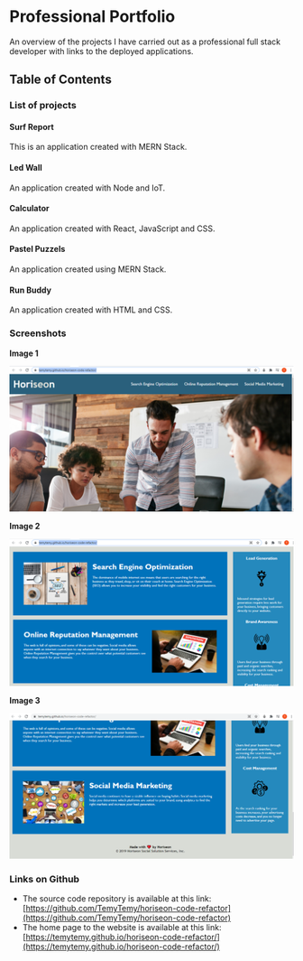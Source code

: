 # Professional Portfolio
An overview of the projects I have carried out as a professional full stack developer with links to the deployed applications.

## Table of Contents

### List of projects
#### Surf Report
  This is an application created with MERN Stack.
#### Led Wall
  An application created with Node and IoT.
#### Calculator
  An application created with React, JavaScript and CSS.
#### Pastel Puzzels
  An application created using MERN Stack.
#### Run Buddy
  An application created with HTML and CSS.

### Screenshots
  **Image 1**  

  ![alt text](https://github.com/TemyTemy/horiseon-code-refactor/blob/main/assets/images/screen-shot1.PNG)

  **Image 2**

  ![alt text](https://github.com/TemyTemy/horiseon-code-refactor/blob/main/assets/images/screen-shot2.PNG)
  
   __Image 3__
   
  ![alt text](https://github.com/TemyTemy/horiseon-code-refactor/blob/main/assets/images/screen-shot3.PNG)


### Links on Github
  - The source code repository is available at this link: [https://github.com/TemyTemy/horiseon-code-refactor](https://github.com/TemyTemy/horiseon-code-refactor)
  - The home page to the website is available at this link: [https://temytemy.github.io/horiseon-code-refactor/](https://temytemy.github.io/horiseon-code-refactor/)
